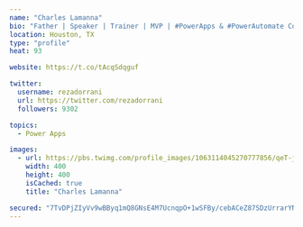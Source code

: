```yaml
---
name: "Charles Lamanna"
bio: "Father | Speaker | Trainer | MVP | #PowerApps & #PowerAutomate Community Super User | YouTuber Right-pointing triangle http://youtube.com/c/rezadorrani | Learn - Share - Clockwise rightwards and leftwards open circle arrows"
location: Houston, TX
type: "profile"
heat: 93

website: https://t.co/tAcqSdqguf

twitter:
  username: rezadorrani
  url: https://twitter.com/rezadorrani
  followers: 9302

topics:
  - Power Apps

images:
  - url: https://pbs.twimg.com/profile_images/1063114045270777856/qeT-jpWr_400x400.jpg
    width: 400
    height: 400
    isCached: true
    title: "Charles Lamanna"

secured: "7TvDPjZIyVv9wBByq1mQ8GNsE4M7UcnqpO+1wSFBy/cebACeZ87SDzUrrarYNb0ND5ZCOvemD7yloj7PSGr7d6pmmtewggQ1jXrcpQMMYZmiVSYmL4+623ji3264Yjs1lZhhmBlrdIZyp/EiV89Otx2A2jsKWAw3evXre/cYMlDNJXVZYu81HLl/GBkeuc877gAVOpBFMF0oXYIK0DBYMBF2ZVffdy3AtiWZbGXTNrbthfQ1RhIxjfSjydHzilPgmzvaaLFTP4Pw7+DAGOkf3nlMAtRmLxh6N4GEOGJU/huESI5OJFxma9hJkSUcD7wzx/ZYwt67MO5JrjobccWZLXqtmK40RyvTSykRwhRy1eqC6Tq2iQUA3vOsYXEqSN0dSCOF96Zc+eN53FPzeN3aCqtAYdH1f1Sn3FjOFWyM6W0=;gxvhILwO/tHgHIVCcszsFg=="
---
```



